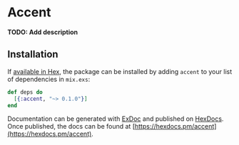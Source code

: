# Accent

**TODO: Add description**

## Installation

If [available in Hex](https://hex.pm/docs/publish), the package can be installed
by adding `accent` to your list of dependencies in `mix.exs`:

```elixir
def deps do
  [{:accent, "~> 0.1.0"}]
end
```

Documentation can be generated with [ExDoc](https://github.com/elixir-lang/ex_doc)
and published on [HexDocs](https://hexdocs.pm). Once published, the docs can
be found at [https://hexdocs.pm/accent](https://hexdocs.pm/accent).

